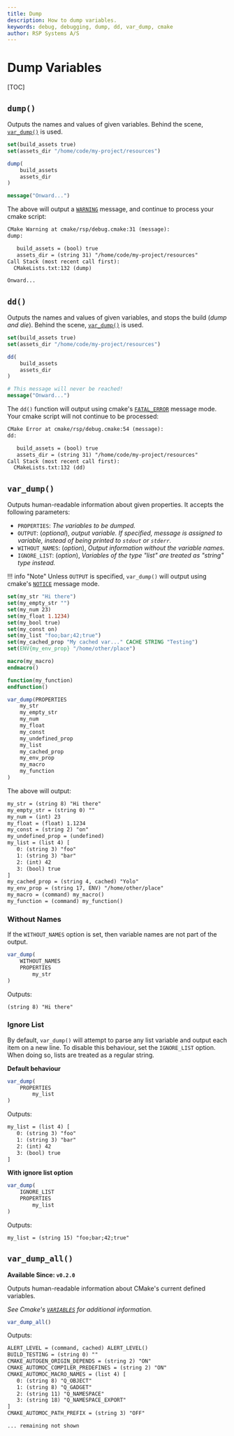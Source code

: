 ```yaml
---
title: Dump
description: How to dump variables.
keywords: debug, debugging, dump, dd, var_dump, cmake
author: RSP Systems A/S
---
```


# Dump Variables

[TOC]

## `dump()`

Outputs the names and values of given variables.
Behind the scene, [`var_dump()`](#var_dump) is used. 

```cmake
set(build_assets true)
set(assets_dir "/home/code/my-project/resources")

dump(
    build_assets
    assets_dir
)

message("Onward...")
```

The above will output a [`WARNING`](https://cmake.org/cmake/help/latest/command/message.html#general-messages) message,
and continue to process your cmake script:

```txt
CMake Warning at cmake/rsp/debug.cmake:31 (message):
dump:

   build_assets = (bool) true
   assets_dir = (string 31) "/home/code/my-project/resources"
Call Stack (most recent call first):
  CMakeLists.txt:132 (dump)

Onward...
```

## `dd()`

Outputs the names and values of given variables, and stops the build (_dump and die_).
Behind the scene, [`var_dump()`](#var_dump) is used.

```cmake
set(build_assets true)
set(assets_dir "/home/code/my-project/resources")

dd(
    build_assets
    assets_dir
)

# This message will never be reached!
message("Onward...")
```

The `dd()` function will output using cmake's [`FATAL_ERROR`](https://cmake.org/cmake/help/latest/command/message.html#general-messages)
message mode. Your cmake script will not continue to be processed:

```txt
CMake Error at cmake/rsp/debug.cmake:54 (message):
dd:

   build_assets = (bool) true
   assets_dir = (string 31) "/home/code/my-project/resources"
Call Stack (most recent call first):
  CMakeLists.txt:132 (dd)
```

## `var_dump()`

Outputs human-readable information about given properties.
It accepts the following parameters:

* `PROPERTIES`: _The variables to be dumped._
* `OUTPUT`: (_optional_), _output variable. If specified, message is assigned to variable, instead of being printed to `stdout` or `stderr`._
* `WITHOUT_NAMES`: (_option_), _Output information without the variable names._
* `IGNORE_LIST`: (_option_), _Variables of the type "list" are treated as "string" type instead._

!!! info "Note"
    Unless `OUTPUT` is specified, `var_dump()` will output using cmake's [`NOTICE`](https://cmake.org/cmake/help/latest/command/message.html#general-messages)
    message mode.

```cmake
set(my_str "Hi there")
set(my_empty_str "")
set(my_num 23)
set(my_float 1.1234)
set(my_bool true)
set(my_const on)
set(my_list "foo;bar;42;true")
set(my_cached_prop "My cached var..." CACHE STRING "Testing")
set(ENV{my_env_prop} "/home/other/place")

macro(my_macro)
endmacro()

function(my_function)
endfunction()

var_dump(PROPERTIES
    my_str
    my_empty_str
    my_num
    my_float
    my_const
    my_undefined_prop
    my_list
    my_cached_prop
    my_env_prop
    my_macro
    my_function
)
```

The above will output:

```txt
my_str = (string 8) "Hi there"
my_empty_str = (string 0) ""
my_num = (int) 23
my_float = (float) 1.1234
my_const = (string 2) "on"
my_undefined_prop = (undefined) 
my_list = (list 4) [ 
   0: (string 3) "foo"
   1: (string 3) "bar"
   2: (int) 42
   3: (bool) true
]
my_cached_prop = (string 4, cached) "Yolo"
my_env_prop = (string 17, ENV) "/home/other/place"
my_macro = (command) my_macro()
my_function = (command) my_function()
```

### Without Names

If the `WITHOUT_NAMES` option is set, then variable names are not part of the output.

```cmake
var_dump(
    WITHOUT_NAMES
    PROPERTIES
        my_str
)
```

Outputs:

```txt
(string 8) "Hi there"
```

### Ignore List

By default, `var_dump()` will attempt to parse any list variable and output each item on a new line.
To disable this behaviour, set the `IGNORE_LIST` option. When doing so, lists are treated as a regular string.

**Default behaviour**

```cmake
var_dump(
    PROPERTIES
        my_list
)
```

Outputs:

```txt
my_list = (list 4) [ 
   0: (string 3) "foo"
   1: (string 3) "bar"
   2: (int) 42
   3: (bool) true
]
```

**With ignore list option**

```cmake
var_dump(
    IGNORE_LIST
    PROPERTIES
        my_list
)
```

Outputs:

```txt
my_list = (string 15) "foo;bar;42;true"
```

## `var_dump_all()`

**Available Since: `v0.2.0`**

Outputs human-readable information about CMake's current defined variables.

_See Cmake's [`VARIABLES`](https://cmake.org/cmake/help/latest/prop_dir/VARIABLES.html) for additional information._

```cmake
var_dump_all()
```

Outputs:

```txt
ALERT_LEVEL = (command, cached) ALERT_LEVEL()
BUILD_TESTING = (string 0) ""
CMAKE_AUTOGEN_ORIGIN_DEPENDS = (string 2) "ON"
CMAKE_AUTOMOC_COMPILER_PREDEFINES = (string 2) "ON"
CMAKE_AUTOMOC_MACRO_NAMES = (list 4) [ 
   0: (string 8) "Q_OBJECT"
   1: (string 8) "Q_GADGET"
   2: (string 11) "Q_NAMESPACE"
   3: (string 18) "Q_NAMESPACE_EXPORT"
]
CMAKE_AUTOMOC_PATH_PREFIX = (string 3) "OFF"

... remaining not shown
```